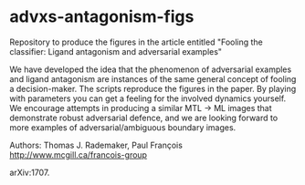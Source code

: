 # advxs-antagonism-figs
Repository to produce the figures in the article entitled "Fooling the classifier: Ligand antagonism and adversarial examples"

We have developed the idea that the phenomenon of adversarial examples and ligand antagonism are instances of the same general concept of fooling a decision-maker. The scripts reproduce the figures in the paper. By playing with parameters you can get a feeling for the involved dynamics yourself. We encourage attempts in producing a similar MTL -> ML images that demonstrate robust adversarial defence, and we are looking forward to more examples of adversarial/ambiguous boundary images.

Authors: Thomas J. Rademaker, Paul François
http://www.mcgill.ca/francois-group

arXiv:1707.
